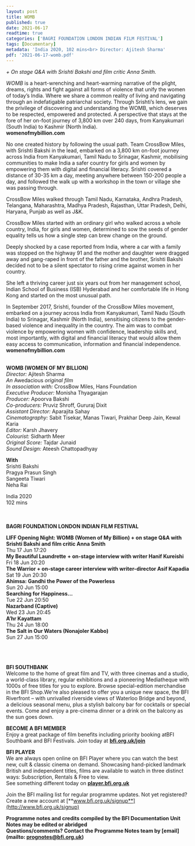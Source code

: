 ```yaml
---
layout: post
title: WOMB
published: true
date: 2021-06-17
readtime: true
categories: ['BAGRI FOUNDATION LONDON INDIAN FILM FESTIVAL']
tags: [Documentary]
metadata: 'India 2020, 102 mins<br> Director: Ajitesh Sharma'
pdf: '2021-06-17-womb.pdf'
---
```


_+ On stage Q&A with Srishti Bakshi and film critic Anna Smith._

_WOMB_ is a heart-wrenching and heart-warming narrative of the plight, dreams, rights and fight against all forms of violence that unify the women of today’s India. Where we share a common reality of living and navigating through an indefatigable patriarchal society. Through Srishti’s lens, we gain the privilege of discovering and understanding the WOMB, which deserves to be respected, empowered and protected. A perspective that stays at the fore of her on-foot journey of 3,800 km over 240 days, from Kanyakumari (South India) to Kashmir (North India).<br>
**womenofmybillion.com**

No one created history by following the usual path. Team CrossBow Miles, with Srishti Bakshi in the lead, embarked on a 3,800 km on-foot journey across India from Kanyakumari, Tamil Nadu to Srinagar, Kashmir, mobilising communities to make India a safer country for girls and women by empowering them with digital and financial literacy. Srishti covered a distance of 30-35 km a day, meeting anywhere between 150-200 people a day, and followed the walk up with a workshop in the town or village she was passing through.

CrossBow Miles walked through Tamil Nadu, Karnataka, Andhra Pradesh, Telangana, Maharashtra, Madhya Pradesh, Rajasthan, Uttar Pradesh, Delhi, Haryana, Punjab as well as J&K.

CrossBow Miles started with an ordinary girl who walked across a whole country, India, for girls and women, determined to sow the seeds of gender equality tells us how a single step can brew change on the ground.

Deeply shocked by a case reported from India, where a car with a family was stopped on the highway 91 and the mother and daughter were dragged away and gang-raped in front of the father and the brother, Srishti Bakshi decided not to be a silent spectator to rising crime against women in her country.

She left a thriving career just six years out from her management school, Indian School of Business (ISB) Hyderabad and her comfortable life in Hong Kong and started on the most unusual path.

In September 2017, Srishti, founder of the CrossBow Miles movement, embarked on a journey across India from Kanyakumari, Tamil Nadu (South India) to Srinagar, Kashmir (North India), sensitising citizens to the gender-based violence and inequality in the country. The aim was to combat violence by empowering women with confidence, leadership skills and, most importantly, with digital and financial literacy that would allow them easy access to communication, information and financial independence.<br>
**womenofmybillion.com**
<br><br>

**WOMB (WOMEN OF MY BILLION)**<br>
_Director:_ Ajitesh Sharma<br>
_An_ Awedacious _original film_<br>
_In association with:_ CrossBow Miles, Hans Foundation<br>
_Executive Producer:_ Monisha Thyagarajan<br>
_Producer:_ Apoorva Bakshi<br>
_Co-producers:_ Pruviz Shroff, Gururaj Dixit<br>
_Assistant Director:_ Aparajita Sahay<br>
_Cinematography:_ Sabit Tisekar, Manas Tiwari, Prakhar Deep Jain, Kewal Karia<br>
_Editor:_ Karsh Jhavery<br>
_Colourist:_ Sidharth Meer<br>
_Original Score:_ Tajdar Junaid<br>
_Sound Design:_ Ateesh Chattopadhyay<br>

**With**<br>
Srishti Bakshi<br>
Pragya Prasun Singh<br>
Sangeeta Tiwari<br>
Neha Rai<br>

India 2020<br>
102 mins
<br><br><br>


**BAGRI FOUNDATION LONDON INDIAN FILM FESTIVAL**

**LIFF Opening Night: WOMB (Women of My Billion) + on stage Q&A with Srishti Bakshi and film critic Anna Smith**<br>
Thu 17 Jun 17:20<br>
**My Beautiful Laundrette** **+ on-stage interview with writer Hanif Kureishi**<br>
Fri 18 Jun 20:20<br>
**The Warrior + on-stage career interview with writer-director Asif Kapadia**<br>
Sat 19 Jun 20:30<br>
**Ahimsa: Gandhi the Power of the Powerless**<br>
Sun 20 Jun 15:00<br>
**Searching for Happiness…**<br>
Tue 22 Jun 20:50<br>
**Nazarband (Captive)**<br>
Wed 23 Jun 20:45<br>
**A’hr Kayattam**<br>
Thu 24 Jun 18:00<br>
**The Salt in Our Waters (Nonajoler Kabbo)**<br>
Sun 27 Jun 15:00<br>
<br><br><br>

**BFI SOUTHBANK**  
Welcome to the home of great film and TV, with three cinemas and a studio, a world-class library, regular exhibitions and a pioneering Mediatheque with 1000s of free titles for you to explore. Browse special-edition merchandise in the BFI Shop.We&#39;re also pleased to offer you a unique new space, the BFI Riverfront – with unrivalled riverside views of Waterloo Bridge and beyond, a delicious seasonal menu, plus a stylish balcony bar for cocktails or special events. Come and enjoy a pre-cinema dinner or a drink on the balcony as the sun goes down.  

**BECOME A BFI MEMBER**  
Enjoy a great package of film benefits including priority booking atBFI Southbank and BFI Festivals. Join today at [**bfi.org.uk/join**](http://www.bfi.org.uk/join)  

**BFI PLAYER**  
 We are always open online on BFI Player where you can watch the best new, cult &amp; classic cinema on demand. Showcasing hand-picked landmark British and independent titles, films are available to watch in three distinct ways: Subscription, Rentals &amp; Free to view.<br> 
See something different today on [**player.bfi.org.uk**](https://player.bfi.org.uk/)

Join the BFI mailing list for regular programme updates. Not yet registered? Create a new account at [**www.bfi.org.uk/signup**](http://www.bfi.org.uk/signup)

**Programme notes and credits compiled by the BFI Documentation Unit  
Notes may be edited or abridged  
Questions/comments? Contact the Programme Notes team by [email](mailto: prognotes@bfi.org.uk)**

